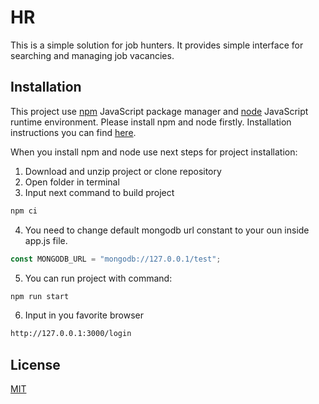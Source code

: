 # HR

This is a simple solution for job hunters. It provides simple interface for searching and managing job vacancies.

## Installation

This project use [npm](https://www.npmjs.com) JavaScript package manager and [node](https://nodejs.org) JavaScript runtime environment. Please install npm and node firstly. Installation instructions you can find [here](https://docs.npmjs.com/downloading-and-installing-node-js-and-npm).

When you install npm and node use next steps for project installation:

1. Download and unzip project or clone repository
2. Open folder in terminal
3. Input next command to build project

```bash
npm ci
```

4. You need to change default mongodb url constant to your oun inside app.js file.

```javascript
const MONGODB_URL = "mongodb://127.0.0.1/test";
```

5. You can run project with command:

```bash
npm run start
```

6. Input in you favorite browser

```bash
http://127.0.0.1:3000/login
```

## License

[MIT](https://choosealicense.com/licenses/mit/)
